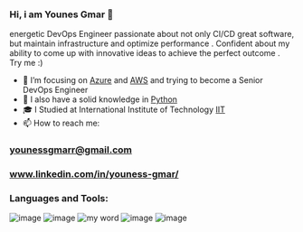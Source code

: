 ### Hi, i am Younes Gmar 👋 

energetic DevOps Engineer passionate about not only CI/CD great software, but maintain infrastructure and optimize performance .
Confident about my ability to come up with innovative ideas to achieve the perfect outcome .  Try me :)

- 🔭 I’m focusing on [Azure](https://azure.microsoft.com/en-us/) and [AWS](https://aws.amazon.com/?nc1=h_ls) and trying to become a Senior DevOps Engineer
- 🌱 I also have a solid knowledge in [Python](https://www.python.org/) 
- 🎓 I Studied at  International Institute of Technology [IIT](https://iit.tn/) 
- 📫 How to reach me: 
###                   younessgmarr@gmail.com 
###                   www.linkedin.com/in/youness-gmar/
 

### Languages and Tools:
![image](https://user-images.githubusercontent.com/73110530/136172239-05a2d1b9-9e9e-4966-b368-9d8f513b7f05.png)
![image](https://user-images.githubusercontent.com/73110530/136172357-ca5268b8-3012-4da3-ad16-f1c2853495be.png)
![my word](https://user-images.githubusercontent.com/73110530/136172390-ed2df42f-98fe-4532-822c-cc8bed15d8bc.png)
![image](https://user-images.githubusercontent.com/73110530/136172424-844e16dc-a842-4592-a29c-3da1ccc45b6f.png)
![image](https://user-images.githubusercontent.com/73110530/136172830-a7951a37-4de7-4a2b-bd02-9413d42f848b.png)




